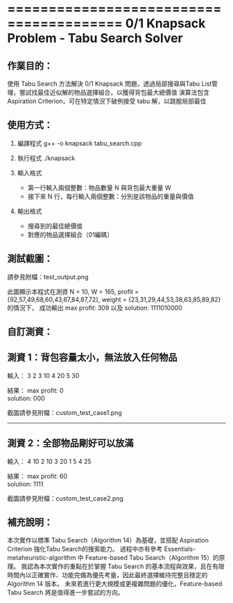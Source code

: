 ========================================
0/1 Knapsack Problem - Tabu Search Solver
========================================

作業目的：
---------
使用 Tabu Search 方法解決 0/1 Knapsack 問題，透過局部搜尋與Tabu List管理，嘗試找最佳近似解的物品選擇組合，以獲得背包最大總價值
演算法包含 Aspiration Criterion，可在特定情況下破例接受 tabu 解，以跳脫局部最佳

使用方式：
---------
1. 編譯程式
   g++ -o knapsack tabu_search.cpp

2. 執行程式
   ./knapsack

3. 輸入格式
   - 第一行輸入兩個整數：物品數量 N 與背包最大重量 W
   - 接下來 N 行，每行輸入兩個整數：分別是該物品的重量與價值

4. 輸出格式
   - 搜尋到的最佳總價值
   - 對應的物品選擇組合（01編碼）

測試截圖：
---------
請參見附檔：test_output.png

此圖顯示本程式在測資 N = 10, W = 165, profit = {92,57,49,68,60,43,67,84,87,72}, weight = {23,31,29,44,53,38,63,85,89,82} 的情況下，
成功輸出 max profit: 309 以及 solution: 1111010000


自訂測資：
---------
測資 1：背包容量太小，無法放入任何物品 
--------------------------------------
輸入：
3 2
3 10
4 20
5 30

結果：
max profit: 0  
solution: 000

截圖請參見附檔：custom_test_case1.png

---

測資 2：全部物品剛好可以放滿
----------------------------
輸入：
4 10
2 10
3 20
1 5
4 25

結果：
max profit: 60  
solution: 1111

截圖請參見附檔：custom_test_case2.png

補充說明：
---------
本次實作以標準 Tabu Search（Algorithm 14）為基礎，並搭配 Aspiration Criterion 強化Tabu Search的搜索能力。
過程中亦有參考 Essentials-metaheuristic-algorithm 中 Feature-based Tabu Search（Algorithm 15）的原理。
我認為本次實作的重點在於掌握 Tabu Search 的基本流程與效果，且在有限時間內以正確實作、功能完備為優先考量，因此最終選擇維持完整且穩定的 Algorithm 14 版本。
未來若進行更大規模或更複雜問題的優化，Feature-based Tabu Search 將是值得進一步嘗試的方向。
